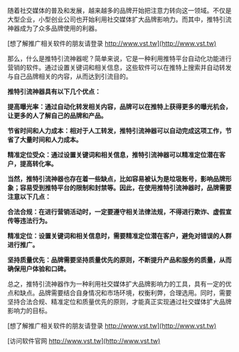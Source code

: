 随着社交媒体的普及和发展，越来越多的品牌开始把注意力转向这一领域。不仅是大型企业，小型创业公司也开始利用社交媒体扩大品牌影响力。而其中，推特引流神器成为了众多品牌使用的利器。

[想了解推广相关软件的朋友请登录 http://www.vst.tw](http://www.vst.tw)

那么，什么是推特引流神器呢？简单来说，它是一种利用推特平台自动化功能进行营销的软件。通过设置关键词和相关信息，这些软件可以在推特上搜索并自动转发与自己品牌相关的内容，从而达到引流目的。

**推特引流神器具有以下几个优点：**

**提高曝光率：通过自动化转发相关内容，品牌可以在推特上获得更多的曝光机会，让更多的人了解自己的品牌和产品。**

**节省时间和人力成本：相对于人工转发，推特引流神器可以自动完成这项工作，节省了大量时间和人力成本。**

**精准定位受众：通过设置关键词和相关信息，推特引流神器可以精准定位潜在客户，提高转化率。**

**当然，推特引流神器也存在着一些缺点，比如容易被认为是垃圾账号，影响品牌形象；容易受到推特平台的限制和封禁等。因此，在使用推特引流神器时，品牌需要注意以下几点：**

**合法合规：在进行营销活动时，一定要遵守相关法律法规，不得进行欺诈、虚假宣传等违法行为。**

**精准定位：设置关键词和相关信息时，需要精准定位潜在客户，避免对错误的人群进行推广。**

**坚持质量优先：品牌需要坚持质量优先的原则，不断提升产品和服务的质量，从而确保用户体验和口碑。**

总之，推特引流神器作为一种利用社交媒体扩大品牌影响力的工具，具有一定的优点和缺点。品牌需要结合自身情况和市场环境，权衡利弊，合理选用。同时，需要坚持合法合规、精准定位和质量优先的原则，才能真正实现通过社交媒体扩大品牌影响力的目标。

[想了解推广相关软件的朋友请登录 http://www.vst.tw](http://www.vst.tw)


[访问软件官网 http://www.vst.tw](http://www.vst.tw)
